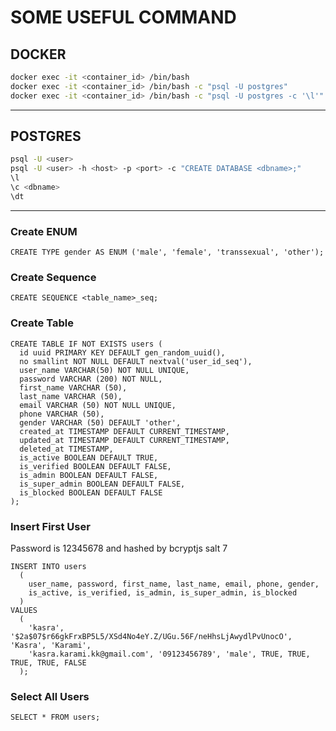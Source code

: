 # SOME USEFUL COMMAND

## DOCKER

```bash
docker exec -it <container_id> /bin/bash
docker exec -it <container_id> /bin/bash -c "psql -U postgres"
docker exec -it <container_id> /bin/bash -c "psql -U postgres -c '\l'"
```

---

## POSTGRES

```bash
psql -U <user>
psql -U <user> -h <host> -p <port> -c "CREATE DATABASE <dbname>;"
\l
\c <dbname>
\dt
```

---

### Create ENUM

```postgres
CREATE TYPE gender AS ENUM ('male', 'female', 'transsexual', 'other');
```

### Create Sequence

```postgres
CREATE SEQUENCE <table_name>_seq;
```

### Create Table

```postgres
CREATE TABLE IF NOT EXISTS users (
  id uuid PRIMARY KEY DEFAULT gen_random_uuid(),
  no smallint NOT NULL DEFAULT nextval('user_id_seq'),
  user_name VARCHAR(50) NOT NULL UNIQUE,
  password VARCHAR (200) NOT NULL,
  first_name VARCHAR (50),
  last_name VARCHAR (50),
  email VARCHAR (50) NOT NULL UNIQUE,
  phone VARCHAR (50),
  gender VARCHAR (50) DEFAULT 'other',
  created_at TIMESTAMP DEFAULT CURRENT_TIMESTAMP,
  updated_at TIMESTAMP DEFAULT CURRENT_TIMESTAMP,
  deleted_at TIMESTAMP,
  is_active BOOLEAN DEFAULT TRUE,
  is_verified BOOLEAN DEFAULT FALSE,
  is_admin BOOLEAN DEFAULT FALSE,
  is_super_admin BOOLEAN DEFAULT FALSE,
  is_blocked BOOLEAN DEFAULT FALSE
);
```

### Insert First User

Password is 12345678 and hashed by bcryptjs salt 7

```postgres
INSERT INTO users 
  (
    user_name, password, first_name, last_name, email, phone, gender,
    is_active, is_verified, is_admin, is_super_admin, is_blocked
  )
VALUES
  (
    'kasra', '$2a$07$r66gkFrxBP5L5/XSd4No4eY.Z/UGu.56F/neHhsLjAwydlPvUnocO', 'Kasra', 'Karami',
    'kasra.karami.kk@gmail.com', '09123456789', 'male', TRUE, TRUE, TRUE, TRUE, FALSE
  );
```

### Select All Users

```postgres
SELECT * FROM users;
```
